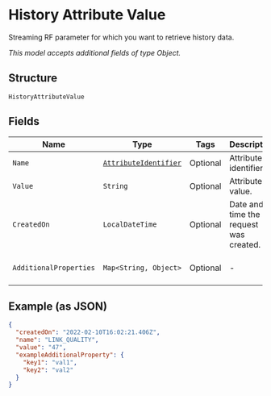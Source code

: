 
# History Attribute Value

Streaming RF parameter for which you want to retrieve history data.

*This model accepts additional fields of type Object.*

## Structure

`HistoryAttributeValue`

## Fields

| Name | Type | Tags | Description | Getter | Setter |
|  --- | --- | --- | --- | --- | --- |
| `Name` | [`AttributeIdentifier`](../../doc/models/attribute-identifier.md) | Optional | Attribute identifier. | AttributeIdentifier getName() | setName(AttributeIdentifier name) |
| `Value` | `String` | Optional | Attribute value. | String getValue() | setValue(String value) |
| `CreatedOn` | `LocalDateTime` | Optional | Date and time the request was created. | LocalDateTime getCreatedOn() | setCreatedOn(LocalDateTime createdOn) |
| `AdditionalProperties` | `Map<String, Object>` | Optional | - | Object getAdditionalProperty(String key) | additionalProperty(String key, Object value) |

## Example (as JSON)

```json
{
  "createdOn": "2022-02-10T16:02:21.406Z",
  "name": "LINK_QUALITY",
  "value": "47",
  "exampleAdditionalProperty": {
    "key1": "val1",
    "key2": "val2"
  }
}
```

